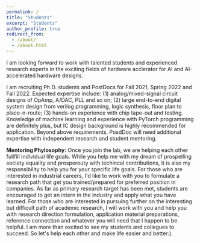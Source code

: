 ```yaml
---
permalink: /
title: "Students"
excerpt: "Students"
author_profile: true
redirect_from: 
  - /about/
  - /about.html
---
```

I am looking forward to work with talented students and experienced research experts in the exciting fields of hardware acclerator for AI and AI-accelerated hardware designs.

I am recruiting Ph.D. students and PostDocs for Fall 2021, Spring 2022 and Fall 2022. Expected expertise include: (1) analog/mixed-signal circuit designs of OpAmp, A/DAC, PLL and so on; (2) large end-to-end digital system design from verilog programming, logic synthesis, floor plan to place-n-route;  (3) hands-on experience with chip tape-out and testing. Knowledge of machine learning and experience with PyTorch programming are definitely plus, but IC design background is highly recommended for application. Beyond above requirements, PosdDoc will need additional expertise with independent research and student mentoring.

**Mentoring Phylosophy:** Once you join the lab, we are helping each other fullfill individual life goals. While you help me with my dream of prospelling society equality and prosperouty with techincal contributions, it is also my responsibility to help you for your specific life goals. For those who are interested in industrial careers, I'd like to work with you to formulate a research path that get you trained/prepared for preferred position in companies. As far as primary research target has been met, students are encouraged to get an intern in the industry and apply what you have learned. For those who are interested in pursuing further on the interesting but difficult path of academic research, I will work with you and help you with research direction formulation,  application material preparations, reference connection and whatever you will need that I happen to be helpful. I am more than excited to see my students and collegues to succeed. So let's help each other and make life easier and better:).
